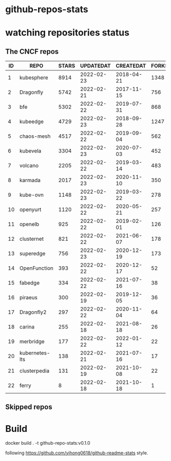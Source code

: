 # github-repos-stats

# watching repositories status
<!--START_SECTION:github_repos-->
## The CNCF repos
| ID |      REPO      | STARS | UPDATEDAT  | CREATEDAT  | FORKSCOUNT |
|----|----------------|-------|------------|------------|------------|
|  1 | kubesphere     |  8914 | 2022-02-23 | 2018-04-21 |       1348 |
|  2 | Dragonfly      |  5742 | 2022-02-21 | 2017-11-15 |        756 |
|  3 | bfe            |  5302 | 2022-02-22 | 2019-07-31 |        868 |
|  4 | kubeedge       |  4729 | 2022-02-23 | 2018-09-28 |       1247 |
|  5 | chaos-mesh     |  4517 | 2022-02-22 | 2019-09-04 |        562 |
|  6 | kubevela       |  3304 | 2022-02-23 | 2020-07-03 |        452 |
|  7 | volcano        |  2205 | 2022-02-22 | 2019-03-14 |        483 |
|  8 | karmada        |  2017 | 2022-02-23 | 2020-11-10 |        350 |
|  9 | kube-ovn       |  1148 | 2022-02-23 | 2019-03-22 |        278 |
| 10 | openyurt       |  1120 | 2022-02-22 | 2020-05-21 |        257 |
| 11 | openelb        |   925 | 2022-02-22 | 2019-02-01 |        126 |
| 12 | clusternet     |   821 | 2022-02-22 | 2021-06-07 |        178 |
| 13 | superedge      |   756 | 2022-02-23 | 2020-12-19 |        173 |
| 14 | OpenFunction   |   393 | 2022-02-22 | 2020-12-17 |         52 |
| 15 | fabedge        |   334 | 2022-02-22 | 2021-07-16 |         38 |
| 16 | piraeus        |   300 | 2022-02-19 | 2019-12-05 |         36 |
| 17 | Dragonfly2     |   297 | 2022-02-22 | 2020-11-04 |         64 |
| 18 | carina         |   255 | 2022-02-18 | 2021-08-18 |         26 |
| 19 | merbridge      |   177 | 2022-02-22 | 2022-01-12 |         22 |
| 20 | kubernetes-lts |   138 | 2022-02-21 | 2021-07-16 |         17 |
| 21 | clusterpedia   |   131 | 2022-02-19 | 2021-10-08 |         22 |
| 22 | ferry          |     8 | 2022-02-18 | 2021-10-18 |          1 |



## Skipped repos
<!--END_SECTION:github_repos-->

# Build

docker build . -t github-repo-stats:v0.1.0

following https://github.com/yihong0618/github-readme-stats style.
